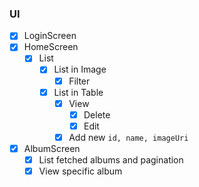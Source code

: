 ### UI

- [x] LoginScreen
- [x] HomeScreen
  - [x] List
    - [x] List in Image
      - [x] Filter
    - [x] List in Table
      - [x] View
        - [x] Delete
        - [x] Edit
      - [x] Add new `id, name, imageUri`
- [x] AlbumScreen
  - [x] List fetched albums and pagination
  - [x] View specific album
